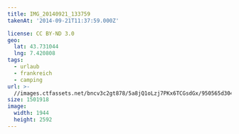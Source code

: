 ```yaml
---
title: IMG_20140921_133759
takenAt: '2014-09-21T11:37:59.000Z'

license: CC BY-ND 3.0
geo:
  lat: 43.731044
  lng: 7.420808
tags:
  - urlaub
  - frankreich
  - camping
url: >-
  //images.ctfassets.net/bncv3c2gt878/5a8jQ1oLzj7PKx6TCGsdGx/950565d3042269543ef77fb373031d32/img_20140921_133759_27696606194_o
size: 1501918
image:
  width: 1944
  height: 2592
---
```


